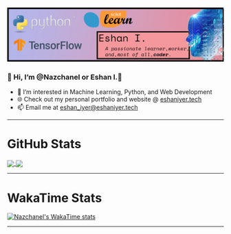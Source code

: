 ![image](/assets/banner.png)

### 👋 Hi, I’m @Nazchanel or Eshan I.👋

- 🤖 I’m interested in Machine Learning, Python, and Web Development
- 🌐 Check out my personal portfolio and website @ [eshaniyer.tech](https://eshaniyer.tech)
- 📫 Email me at [eshan_iyer@eshaniyer.tech](mailto:eshan_iyer@eshaniyer.tech)

---
# GitHub Stats
<a href="https://github.com/anuraghazra/github-readme-stats">
  <img align="center" src="https://github-readme-stats.vercel.app/api?username=Nazchanel&show_icons=true&theme=gotham&border_radius=20&border_color=960606&custom_title=GitHub%20Stats&hide_rank=true"/>
</a>
<a href="https://github.com/anuraghazra/convoychat">
  <img align="center" src="https://github-readme-stats.vercel.app/api/top-langs/?username=Nazchanel&langs_count=5&theme=gotham&border_radius=20&border_color=960606&card_width=500" />
</a>

---

# WakaTime Stats
[![Nazchanel's WakaTime stats](https://github-readme-stats.vercel.app/api/wakatime?username=Nazchanel&layout=compact&theme=gotham&border_radius=20&border_color=960606&custom_title=Coding%20Time&card_width=999)](https://github.com/Nazchanel)


---

<!--

Here are some ideas to get you started:

- 🔭 I’m currently working on ...
- 🌱 I’m currently learning ...
- 👯 I’m looking to collaborate on ...
- 🤔 I’m looking for help with ...
- 💬 Ask me about ...
-  How to reach me: ...
- 😄 Pronouns: ...
- ⚡ Fun fact: ...
-->

